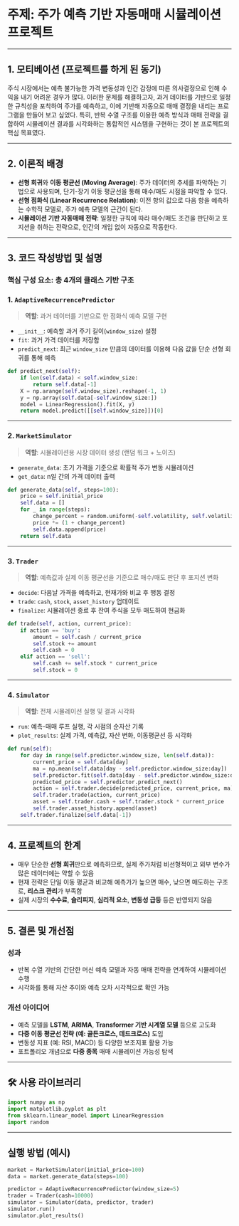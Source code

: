 #  주제: 주가 예측 기반 자동매매 시뮬레이션 프로젝트

---

## 1. 모티베이션 (프로젝트를 하게 된 동기)

주식 시장에서는 예측 불가능한 가격 변동성과 인간 감정에 따른 의사결정으로 인해 수익을 내기 어려운 경우가 많다. 이러한 문제를 해결하고자, 과거 데이터를 기반으로 일정한 규칙성을 포착하여 주가를 예측하고, 이에 기반해 자동으로 매매 결정을 내리는 프로그램을 만들어 보고 싶었다. 특히, 반복 수열 구조를 이용한 예측 방식과 매매 전략을 결합하여 시뮬레이션 결과를 시각화하는 통합적인 시스템을 구현하는 것이 본 프로젝트의 핵심 목표였다.

---

## 2. 이론적 배경

* **선형 회귀**와 **이동 평균선 (Moving Average)**: 주가 데이터의 추세를 파악하는 기법으로 사용되며, 단기-장기 이동 평균선을 통해 매수/매도 시점을 파악할 수 있다.
* **선형 점화식 (Linear Recurrence Relation)**: 이전 항의 값으로 다음 항을 예측하는 수학적 모델로, 주가 예측 모델의 근간이 된다.
* **시뮬레이션 기반 자동매매 전략**: 일정한 규칙에 따라 매수/매도 조건을 판단하고 포지션을 취하는 전략으로, 인간의 개입 없이 자동으로 작동한다.

---

## 3. 코드 작성방법 및 설명

### 핵심 구성 요소: 총 4개의 클래스 기반 구조

### 1. `AdaptiveRecurrencePredictor`

> **역할**: 과거 데이터를 기반으로 한 점화식 예측 모델 구현

* `__init__`: 예측할 과거 주기 길이(`window_size`) 설정
* `fit`: 과거 가격 데이터를 저장함
* `predict_next`: 최근 `window_size` 만큼의 데이터를 이용해 다음 값을 단순 선형 회귀를 통해 예측

```python
def predict_next(self):
    if len(self.data) < self.window_size:
        return self.data[-1]
    X = np.arange(self.window_size).reshape(-1, 1)
    y = np.array(self.data[-self.window_size:])
    model = LinearRegression().fit(X, y)
    return model.predict([[self.window_size]])[0]
```

---

### 2. `MarketSimulator`

> **역할**: 시뮬레이션용 시장 데이터 생성 (랜덤 워크 + 노이즈)

* `generate_data`: 초기 가격을 기준으로 확률적 주가 변동 시뮬레이션
* `get_data`: n일 간의 가격 데이터 출력

```python
def generate_data(self, steps=100):
    price = self.initial_price
    self.data = []
    for _ in range(steps):
        change_percent = random.uniform(-self.volatility, self.volatility)
        price *= (1 + change_percent)
        self.data.append(price)
    return self.data
```

---

### 3. `Trader`

> **역할**: 예측값과 실제 이동 평균선을 기준으로 매수/매도 판단 후 포지션 변화

* `decide`: 다음날 가격을 예측하고, 현재가와 비교 후 행동 결정
* `trade`: `cash`, `stock`, `asset_history` 업데이트
* `finalize`: 시뮬레이션 종료 후 잔여 주식을 모두 매도하여 현금화

```python
def trade(self, action, current_price):
    if action == 'buy':
        amount = self.cash / current_price
        self.stock += amount
        self.cash = 0
    elif action == 'sell':
        self.cash += self.stock * current_price
        self.stock = 0
```

---

### 4. `Simulator`

> **역할**: 전체 시뮬레이션 실행 및 결과 시각화

* `run`: 예측-매매 루프 실행, 각 시점의 순자산 기록
* `plot_results`: 실제 가격, 예측값, 자산 변화, 이동평균선 등 시각화

```python
def run(self):
    for day in range(self.predictor.window_size, len(self.data)):
        current_price = self.data[day]
        ma = np.mean(self.data[day - self.predictor.window_size:day])
        self.predictor.fit(self.data[day - self.predictor.window_size:day])
        predicted_price = self.predictor.predict_next()
        action = self.trader.decide(predicted_price, current_price, ma)
        self.trader.trade(action, current_price)
        asset = self.trader.cash + self.trader.stock * current_price
        self.trader.asset_history.append(asset)
    self.trader.finalize(self.data[-1])
```

---

## 4.  프로젝트의 한계

* 매우 단순한 **선형 회귀**만으로 예측하므로, 실제 주가처럼 비선형적이고 외부 변수가 많은 데이터에는 약할 수 있음
* 현재 전략은 단일 이동 평균과 비교해 예측가가 높으면 매수, 낮으면 매도하는 구조로, **리스크 관리**가 부족함
* 실제 시장의 **수수료**, **슬리피지**, **심리적 요소**, **변동성 급등** 등은 반영되지 않음

---

## 5. 결론 및 개선점

###  성과

* 반복 수열 기반의 간단한 머신 예측 모델과 자동 매매 전략을 연계하여 시뮬레이션 수행
* 시각화를 통해 자산 추이와 예측 오차 시각적으로 확인 가능

###  개선 아이디어

* 예측 모델을 **LSTM**, **ARIMA**, **Transformer 기반 시계열 모델** 등으로 고도화
* **다중 이동 평균선 전략 (예: 골든크로스, 데드크로스)** 도입
* 변동성 지표 (예: RSI, MACD) 등 다양한 보조지표 활용 가능
* 포트폴리오 개념으로 **다중 종목** 매매 시뮬레이션 가능성 탐색

---

## 🛠 사용 라이브러리

```python
import numpy as np
import matplotlib.pyplot as plt
from sklearn.linear_model import LinearRegression
import random
```

---

## 실행 방법 (예시)

```python
market = MarketSimulator(initial_price=100)
data = market.generate_data(steps=100)

predictor = AdaptiveRecurrencePredictor(window_size=5)
trader = Trader(cash=10000)
simulator = Simulator(data, predictor, trader)
simulator.run()
simulator.plot_results()
```
